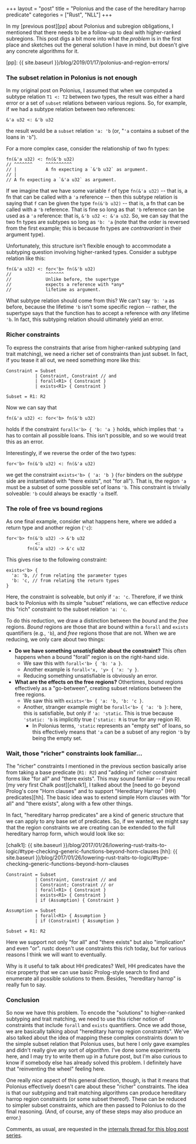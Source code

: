 +++
layout = "post"
title = "Polonius and the case of the hereditary harrop predicate"
categories = ["Rust", "NLL"]
+++

In my [previous post][pp] about Polonius and subregion obligations, I
mentioned that there needs to be a follow-up to deal with
higher-ranked subregions. This post digs a bit more into what the
*problem* is in the first place and sketches out the general solution
I have in mind, but doesn't give any concrete algorithms for it.

[pp]: {{ site.baseurl }}/blog/2019/01/17/polonius-and-region-errors/

### The subset relation in Polonius is not enough

In my original post on Polonius, I assumed that when we computed a
subtype relation `T1 <: T2` between two types, the result was either a
hard error or a set of `subset` relations between various regions.
So, for example, if we had a subtype relation between two references:

```
&'a u32 <: &'b u32
```

the result would be a `subset` relation `'a: 'b` (or, "`'a` contains a
subset of the loans in `'b`").

For a more complex case, consider the relationship of two fn types:

```
fn(&'a u32) <: fn(&'b u32)
// ^^^^^^^     ^^^^^^^^^^
// |           A fn expecting a `&'b u32` as argument.
// |
// A fn expecting a `&'a u32` as argument.
```

If we imagine that we have some variable `f` of type `fn(&'a u32)` --
that is, a fn that can be called with a `'a` reference -- then this
subtype relation is saying that `f` can be given the type `fn(&'b
u32)` -- that is, a fn that can be called with a `'b` reference.  That
is fine so long as that `'b` reference can be used as a `'a`
reference: that is, `&'b u32 <: &'a u32`. So, we can say that the two
fn types are subtypes so long as `'b: 'a` (note that the order is
reversed from the first example; this is because fn types are
*contravariant* in their argument type).

Unfortunately, this structure isn't flexible enough to accommodate a
subtyping question involving higher-ranked types. Consider a subtype
relation like this:

```
fn(&'a u32) <: for<'b> fn(&'b u32)
//             ^^^^^^^
//             Unlike before, the supertype
//             expects a reference with *any*
//             lifetime as argument.
```

What subtype relation should come from this? We can't say `'b: 'a` as
before, because the lifetime `'b` isn't some specific region --
rather, the supertype says that the function has to accept a reference
with *any* lifetime `'b`. In fact, this subtyping relation should
ultimately yield an error.

### Richer constraints

To express the constraints that arise from higher-ranked subtyping
(and trait matching), we need a richer set of constraints than just
subset. In fact, if you tease it all out, we need something more like
this:

```
Constraint = Subset
           | Constraint, Constraint // and
           | forall<R1> { Constraint }
           | exists<R1> { Constraint }

Subset = R1: R2  
```

Now we can say that

```
fn(&'a u32) <: for<'b> fn(&'b u32)
```

holds if the constraint `forall<'b> { 'b: 'a }` holds, which implies
that `'a` has to contain all possible loans. This isn't possible, and
so we would treat this as an error.

Interestingly, if we reverse the order of the two types:

```
for<'b> fn(&'b u32) <: fn(&'a u32)
```

we get the constraint `exists<'b> { 'a: 'b }` (`for` binders on the
*subtype* side are instantiated with "there exists", not "for
all"). That is, the region `'a` must be a subset of some possible set
of loans `'b`. This constraint is trivially solveable: `'b` could
always be exactly `'a` itself.

### The role of free vs bound regions

As one final example, consider what happens here, where we added a
return type and another region (`'c`):

```
for<'b> fn(&'b u32) -> &'b u32
           <:
        fn(&'a u32) -> &'c u32
```

This gives rise to the following constraint:

```
exists<'b> {
  'a: 'b, // from relating the parameter types
  'b: 'c, // from relating the return types
}
```

Here, the constraint is solveable, but only if `'a: 'c`. Therefore, if
we think back to Polonius with its simple "subset" relations, we can
effective *reduce* this "rich" constraint to the subset relation `'a:
'c`.

To do this reduction, we draw a distinction between the *bound* and
the *free* regions. *Bound* regions are those that are bound within a
`forall` and `exists` quantifiers (e.g., `'b`), and *free* regions
those that are not. When we are reducing, we only care about two things:

- **Do we have something *unsatisfiable* about the constraint?** This
  often happens when a bound "forall" region is on the right-hand
  side.
  - We saw this with `forall<'b> { 'b: 'a }`.
  - Another example is `forall<'x, 'y> { 'x: 'y }`.
  - Reducing something unsatisfiable is obviously an error.
- **What are the effects on the free regions?** Othertimes, bound
  regions effectively as a "go-between", creating subset relations
  between the free regions.
  - We saw this with `exists<'b> { 'a: 'b, 'b: 'c }`.
  - Another, stranger example might be `forall<'b> { 'a: 'b }`: here,
    this is satisfiable, but only if `'a: 'static`. This is true
    because `'static: 'b` is implicitly true (`'static: R` is true for
    any region R).
    - In Polonius terms, `'static` represents an "empty set" of loans,
      so this effectively means that `'a` can be a subset of any
      region `'b` by being the empty set.

### Wait, those "richer" constraints look familiar...

The "richer" constraints I mentioned in the previous section basically
arise from taking a base predicate (`R1: R2`) and "adding in" richer
constraint forms like "for all" and "there exists". This may sound
familiar -- if you recall [my very first Chalk post][chalk1], I talked
about the [need to go beyond Prolog's core "Horn clauses" and to
support "Hereditary Harrop" (HH) predicates][hh]. The basic idea was
to extend simple Horn clauses with "for all" and "there exists", along
with a few other things.

In fact, "hereditary harrop predicates" are a kind of generic
structure that we can apply to any base set of predicates. So, if we
wanted, we might say that the region constraints we are creating can
be extended to the full hereditary harrop form, which would look like
so:

[chalk1]: {{ site.baseurl }}/blog/2017/01/26/lowering-rust-traits-to-logic/#type-checking-generic-functions-beyond-horn-clauses
[hh]: {{ site.baseurl }}/blog/2017/01/26/lowering-rust-traits-to-logic/#type-checking-generic-functions-beyond-horn-clauses

```
Constraint = Subset
           | Constraint, Constraint // and
           | Constraint; Constraint // or
           | forall<R1> { Constraint }
           | exists<R1> { Constraint }
           | if (Assumption) { Constraint }
           
Assumption = Subset
           | forall<R1> { Assumption }
           | if (Constraint) { Assumption }

Subset = R1: R2  
```

Here we support not only "for all" and "there exists" but also
"implication" and even "or". rustc doesn't use constraints this rich
today, but for various reasons I think we will want to eventually.

Why is it useful to talk about HH predicates? Well, HH predicates have
the nice property that we can use basic Prolog-style search to find
and enumerate all possible solutions to them. Besides, "hereditary
harrop" is really fun to say.

### Conclusion

So now we have this problem. To encode the "solutions" to
higher-ranked subtyping and trait matching, we need to use this richer
notion of constraints that include `forall` and `exists`
quantifiers. Once we add those, we are basically talking about
"hereditary harrop region constraints". We've also talked about the
idea of mapping these complex constraints down to the simple subset
relation that Polonius uses, but here I only gave examples and didn't
really give any sort of *algorithm*. I've done some experiments here,
and I may try to write them up in a future post, but I'm also curious
to know if somebody else has already solved this problem. I definitely
have that "reinventing the wheel" feeling here.

One really *nice* aspect of this general direction, though, is that it
means that Polonius effectively doesn't care about these "richer"
constraints. The idea is that our subtyping and trait matching
algorithms can produce hereditary harrop region constraints (or some
subset thereof). These can be reduced to simpler subset constraints,
which are then passed to Polonius to do the final reasoning. (And, of
course, any of these steps may also produce an error.)

Comments, as usual, are requested in the [internals thread for this
blog post series][internals].

[internals]: https://internals.rust-lang.org/t/blog-post-an-alias-based-formulation-of-the-borrow-checker/7411
